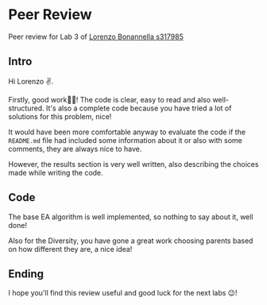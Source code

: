 # Peer Review
Peer review for Lab 3 of [Lorenzo Bonannella s317985](https://github.com/lorenzobn/computational_intelligence/tree/main/lab_09)

## Intro
Hi Lorenzo ✌️.

Firstly, good work👍🏻!
The code is clear, easy to read and also well-structured.
It's also a complete code because you have tried a lot of solutions for this problem, nice! 

It would have been more comfortable anyway to evaluate the code if the `README.md`
file had included some information about it or also with some comments, they are always nice to have.

However, the results section is very well written, also describing the choices made while writing the code.

## Code
The base EA algorithm is well implemented, so nothing to say about it, well done!

Also for the Diversity, you have gone a great work choosing parents based on how different they are, a nice idea!

## Ending
I hope you'll find this review useful and good luck for the next labs 😉!